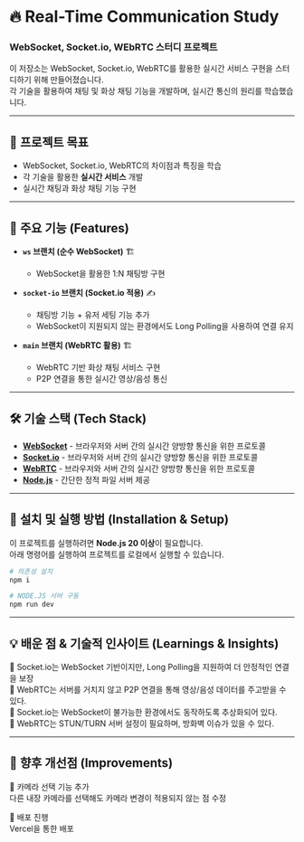 # 🔥 Real-Time Communication Study
### WebSocket, Socket.io, WEbRTC 스터디 프로젝트

이 저장소는 WebSocket, Socket.io, WebRTC를 활용한 실시간 서비스 구현을 스터디하기 위해 만들어졌습니다.  
각 기술을 활용하여 채팅 및 화상 채팅 기능을 개발하며, 실시간 통신의 원리를 학습했습니다.  

---

## 📌 프로젝트 목표  
- WebSocket, Socket.io, WebRTC의 차이점과 특징을 학습  
- 각 기술을 활용한 **실시간 서비스** 개발  
- 실시간 채팅과 화상 채팅 기능 구현  

---

## 🚀 **주요 기능 (Features)**  

- **`ws` 브랜치 (순수 WebSocket)** 🏗  
  - WebSocket을 활용한 1:N 채팅방 구현  

- **`socket-io` 브랜치 (Socket.io 적용)** ✍  
  - 채팅방 기능 + 유저 세팅 기능 추가  
  - WebSocket이 지원되지 않는 환경에서도 Long Polling을 사용하여 연결 유지  

- **`main` 브랜치 (WebRTC 활용)** 🏗  
  - WebRTC 기반 화상 채팅 서비스 구현  
  - P2P 연결을 통한 실시간 영상/음성 통신  

---

## 🛠 **기술 스택 (Tech Stack)**  

- **[WebSocket](https://developer.mozilla.org/en-US/docs/Web/API/WebSockets_API)** - 브라우저와 서버 간의 실시간 양방향 통신을 위한 프로토콜  
- **[Socket.io](https://socket.io/)** - 브라우저와 서버 간의 실시간 양방향 통신을 위한 프로토콜  
- **[WebRTC](https://developer.mozilla.org/en-US/docs/Web/API/WebRTC_API)** - 브라우저와 서버 간의 실시간 양방향 통신을 위한 프로토콜  
- **[Node.js](https://nodejs.org/en)** - 간단한 정적 파일 서버 제공  

---

## 🚀 **설치 및 실행 방법 (Installation & Setup)**  

이 프로젝트를 실행하려면 **Node.js 20 이상**이 필요합니다.  
아래 명령어를 실행하여 프로젝트를 로컬에서 실행할 수 있습니다.  

```sh
# 의존성 설치
npm i

# NODE.JS 서버 구동
npm run dev
```

---

## 💡 배운 점 & 기술적 인사이트 (Learnings & Insights)  

🔹 Socket.io는 WebSocket 기반이지만, Long Polling을 지원하여 더 안정적인 연결을 보장  
🔹 WebRTC는 서버를 거치지 않고 P2P 연결을 통해 영상/음성 데이터를 주고받을 수 있다.  
🔹 Socket.io는 WebSocket이 불가능한 환경에서도 동작하도록 추상화되어 있다.  
🔹 WebRTC는 STUN/TURN 서버 설정이 필요하며, 방화벽 이슈가 있을 수 있다.  

---

## 🔧 향후 개선점 (Improvements)  

🚧 카메라 선택 기능 추가  
다른 내장 카메라를 선택해도 카메라 변경이 적용되지 않는 점 수정  

🚧 배포 진행  
Vercel을 통한 배포  